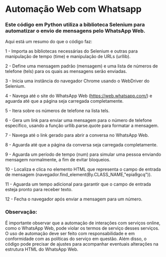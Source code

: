 ﻿# Automação Web com Whatsapp
 
### Este código em Python utiliza a biblioteca Selenium para automatizar o envio de mensagens pelo WhatsApp Web.

Aqui está um resumo do que o código faz:

1 - Importa as bibliotecas necessárias do Selenium e outras para manipulação de tempo (time) e manipulação de URLs (urllib).

2 - Define uma mensagem padrão (mensagem) e uma lista de números de telefone (tels) para os quais as mensagens serão enviadas.

3 - Inicia uma instância do navegador Chrome usando o WebDriver do Selenium.

4 - Navega até o site do WhatsApp Web (https://web.whatsapp.com/) e aguarda até que a página seja carregada completamente.

5 - Itera sobre os números de telefone na lista tels.

6 - Gera um link para enviar uma mensagem para o número de telefone específico, usando a função urllib.parse.quote para formatar a mensagem.

7 - Navega até o link gerado para abrir a conversa no WhatsApp Web.

8 - Aguarda até que a página da conversa seja carregada completamente.

9 - Aguarda um período de tempo (num) para simular uma pessoa enviando mensagem normalmente, a fim de evitar bloqueios.

10 - Localiza e clica no elemento HTML que representa o campo de entrada de mensagem (navegador.find_element(By.CLASS_NAME,"epia9gcq")).

11 - Aguarda um tempo adicional para garantir que o campo de entrada esteja pronto para receber texto.

12 - Fecha o navegador após enviar a mensagem para um número.

### Observação:
É importante observar que a automação de interações com serviços online, como o WhatsApp Web, pode violar os termos de serviço desses serviços. O uso de automação deve ser feito com responsabilidade e em conformidade com as políticas do serviço em questão. Além disso, o código pode precisar de ajustes para acompanhar eventuais alterações na estrutura HTML do WhatsApp Web.
